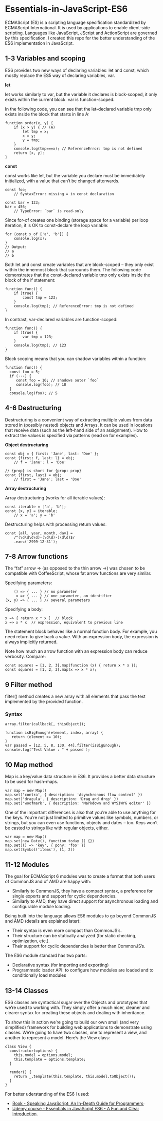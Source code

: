 # Essentials-in-JavaScript-ES6

ECMAScript (ES) is a scripting language specification standardized by ECMAScript International. It is used by applications to enable client-side scripting. Languages like JavaScript, JScript and ActionScript are governed by this specification. I created this repo for the better understanding of the ES6 implementation in JavaScript.

## 1-3 Variables and scoping

ES6 provides two new ways of declaring variables: let and const, which mostly replace the ES5 way of declaring variables, var.

**let**

let works similarly to var, but the variable it declares is block-scoped, it only exists within the current block. var is function-scoped.

In the following code, you can see that the let-declared variable tmp only exists inside the block that starts in line A:
```
function order(x, y) {
    if (x > y) { // (A)
        let tmp = x;
        x = y;
        y = tmp;
    }
    console.log(tmp===x); // ReferenceError: tmp is not defined
    return [x, y];
}
```

**const**

const works like let, but the variable you declare must be immediately initialized, with a value that can’t be changed afterwards.
```
const foo;
    // SyntaxError: missing = in const declaration

const bar = 123;
bar = 456;
    // TypeError: `bar` is read-only
```
Since for-of creates one binding (storage space for a variable) per loop iteration, it is OK to const-declare the loop variable:
```
for (const x of ['a', 'b']) {
    console.log(x);
}
// Output:
// a
// b
```

Both let and const create variables that are block-scoped – they only exist within the innermost block that surrounds them. The following code demonstrates that the const-declared variable tmp only exists inside the block of the if statement:
```
function func() {
    if (true) {
        const tmp = 123;
    }
    console.log(tmp); // ReferenceError: tmp is not defined
}
```

In contrast, var-declared variables are function-scoped:
```
function func() {
    if (true) {
        var tmp = 123;
    }
    console.log(tmp); // 123
}
```

Block scoping means that you can shadow variables within a function:
```
function func() {
  const foo = 5;
  if (···) {
     const foo = 10; // shadows outer `foo`
     console.log(foo); // 10
  }
  console.log(foo); // 5
```

## 4-6 Destructuring

Destructuring is a convenient way of extracting multiple values from data stored in (possibly nested) objects and Arrays. It can be used in locations that receive data (such as the left-hand side of an assignment). How to extract the values is specified via patterns (read on for examples).

**Object destructuring**
```
const obj = { first: 'Jane', last: 'Doe' };
const {first: f, last: l} = obj;
    // f = 'Jane'; l = 'Doe'

// {prop} is short for {prop: prop}
const {first, last} = obj;
    // first = 'Jane'; last = 'Doe'
```

**Array destructuring**

Array destructuring (works for all iterable values):
```
const iterable = ['a', 'b'];
const [x, y] = iterable;
    // x = 'a'; y = 'b'
```

Destructuring helps with processing return values:
```
const [all, year, month, day] =
    /^(\d\d\d\d)-(\d\d)-(\d\d)$/
    .exec('2999-12-31');
```

## 7-8 Arrow functions

The “fat” arrow => (as opposed to the thin arrow ->) was chosen to be compatible with CoffeeScript, whose fat arrow functions are very similar.

Specifying parameters:
```
    () => { ... } // no parameter
     x => { ... } // one parameter, an identifier
(x, y) => { ... } // several parameters
```

Specifying a body:
```
x => { return x * x }  // block
x => x * x  // expression, equivalent to previous line
```

The statement block behaves like a normal function body. For example, you need return to give back a value. With an expression body, the expression is always implicitly returned.

Note how much an arrow function with an expression body can reduce verbosity. Compare:
```
const squares = [1, 2, 3].map(function (x) { return x * x });
const squares = [1, 2, 3].map(x => x * x);
```

## 9 Filter method

filter() method creates a new array with all elements that pass the test implemented by the provided function.

### Syntax
```
array.filter(callback[, thisObject]); 
```

```
function isBigEnough(element, index, array) { 
   return (element >= 10); 
} 
var passed = [12, 5, 8, 130, 44].filter(isBigEnough); 
console.log("Test Value : " + passed );  
```

## 10 Map method

Map is a key/value data structure in ES6. It provides a better data structure to be used for hash-maps. 
```
var map = new Map()
map.set('contra', { description: 'Asynchronous flow control' })
map.set('dragula', { description: 'Drag and drop' })
map.set('woofmark', { description: 'Markdown and WYSIWYG editor' })
```

One of the important differences is also that you’re able to use anything for the keys. You’re not just limited to primitive values like symbols, numbers, or strings, but you can even use functions, objects and dates – too. Keys won’t be casted to strings like with regular objects, either.
```
var map = new Map()
map.set(new Date(), function today () {})
map.set(() => 'key', { pony: 'foo' })
map.set(Symbol('items'), [1, 2])
```

## 11-12 Modules

The goal for ECMAScript 6 modules was to create a format that both users of CommonJS and of AMD are happy with:
* Similarly to CommonJS, they have a compact syntax, a preference for single exports and support for cyclic dependencies.
* Similarly to AMD, they have direct support for asynchronous loading and configurable module loading.

Being built into the language allows ES6 modules to go beyond CommonJS and AMD (details are explained later):
* Their syntax is even more compact than CommonJS’s.
* Their structure can be statically analyzed (for static checking, optimization, etc.).
* Their support for cyclic dependencies is better than CommonJS’s.

The ES6 module standard has two parts:
* Declarative syntax (for importing and exporting)
* Programmatic loader API: to configure how modules are loaded and to conditionally load modules

## 13-14 Classes

ES6 classes are syntactical sugar over the Objects and prototypes that we’re used to working with. They simply offer a much nicer, cleaner and clearer syntax for creating these objects and dealing with inheritance.

To show this in action we’re going to build our own small (and very simplified) framework for building web applications to demonstrate using classes. We’re going to have two classes, one to represent a view, and another to represent a model. Here’s the View class:
```
class View {
  constructor(options) {
    this.model = options.model;
    this.template = options.template;
  }

  render() {
    return _.template(this.template, this.model.toObject());
  }
}
```

For better uderstanding of the ES6 I used:
* [Book - Speaking JavaScript: An In-Depth Guide for Programmers](https://www.amazon.com/Speaking-JavaScript-Depth-Guide-Programmers/dp/1449365035/ref=sr_1_2?ie=UTF8&qid=1504639751&sr=8-2&keywords=exploring+es6);
* [Udemy course - Essentials in JavaScript ES6 - A Fun and Clear Introduction](https://www.udemy.com/essentials-in-javascript-es6/learn/v4/overview).



